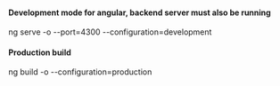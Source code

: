 #### Development mode for angular, backend server must also be running
ng serve -o --port=4300 --configuration=development 

#### Production build
ng build -o --configuration=production

